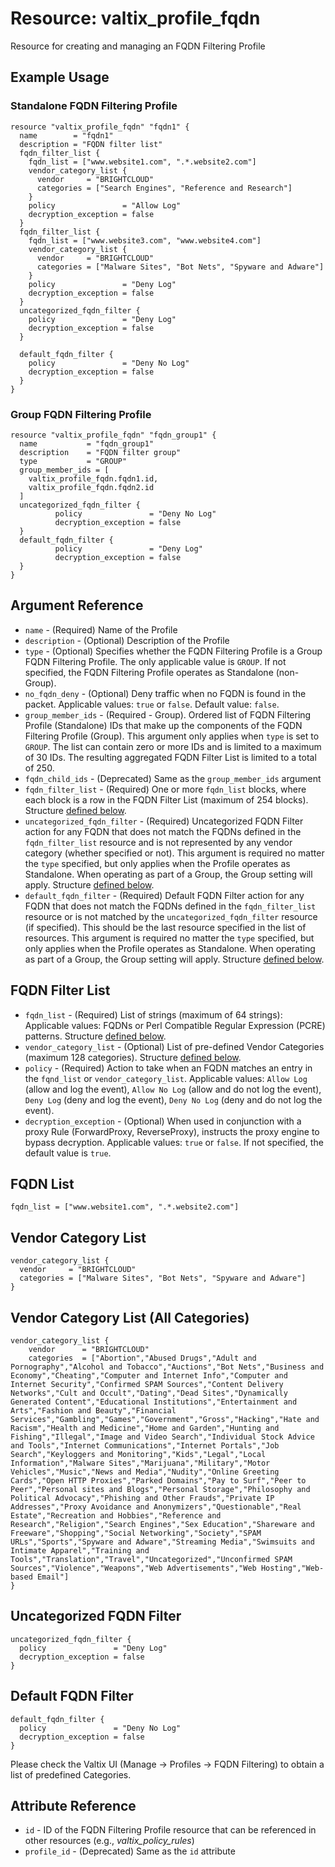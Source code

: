 # Resource: valtix_profile_fqdn
Resource for creating and managing an FQDN Filtering Profile

## Example Usage

### Standalone FQDN Filtering Profile
```hcl
resource "valtix_profile_fqdn" "fqdn1" {
  name        = "fqdn1"
  description = "FQDN filter list"
  fqdn_filter_list {
    fqdn_list = ["www.website1.com", ".*.website2.com"]
    vendor_category_list {
      vendor     = "BRIGHTCLOUD"
      categories = ["Search Engines", "Reference and Research"]
    }
    policy               = "Allow Log"
    decryption_exception = false
  }
  fqdn_filter_list {
    fqdn_list = ["www.website3.com", "www.website4.com"]
    vendor_category_list {
      vendor     = "BRIGHTCLOUD"
      categories = ["Malware Sites", "Bot Nets", "Spyware and Adware"]
    }
    policy               = "Deny Log"
    decryption_exception = false
  }
  uncategorized_fqdn_filter {
    policy               = "Deny Log"
    decryption_exception = false
  }
  
  default_fqdn_filter {
    policy               = "Deny No Log"
    decryption_exception = false
  }
}
```

### Group FQDN Filtering Profile
```hcl
resource "valtix_profile_fqdn" "fqdn_group1" {
  name           = "fqdn_group1"
  description    = "FQDN filter group"
  type           = "GROUP"
  group_member_ids = [
    valtix_profile_fqdn.fqdn1.id,
    valtix_profile_fqdn.fqdn2.id
  ]
  uncategorized_fqdn_filter {
          policy               = "Deny No Log"
          decryption_exception = false
  }
  default_fqdn_filter {
          policy               = "Deny Log"
          decryption_exception = false
  }
}
```

## Argument Reference
* `name` - (Required) Name of the Profile
* `description` - (Optional) Description of the Profile
* `type` - (Optional) Specifies whether the FQDN Filtering Profile is a Group FQDN Filtering Profile.  The only applicable value is `GROUP`.  If not specified, the FQDN Filtering Profile operates as Standalone (non-Group).
* `no_fqdn_deny` - (Optional) Deny traffic when no FQDN is found in the packet. Applicable values: `true` or `false`.  Default value: `false`.
* `group_member_ids` - (Required - Group). Ordered list of FQDN Filtering Profile (Standalone) IDs that make up the components of the FQDN Filtering Profile (Group).  This argument only applies when `type` is set to `GROUP`.  The list can contain zero or more IDs and is limited to a maximum of 30 IDs.  The resulting aggregated FQDN Filter List is limited to a total of 250.
* `fqdn_child_ids` - (Deprecated) Same as the `group_member_ids` argument
* `fqdn_filter_list` - (Required) One or more `fqdn_list` blocks, where each block is a row in the FQDN Filter List (maximum of 254 blocks). Structure [defined below](#fqdn-filter-list).
* `uncategorized_fqdn_filter` - (Required) Uncategorized FQDN Filter action for any FQDN that does not match the FQDNs defined in the `fqdn_filter_list` resource and is not represented by any vendor category (whether specified or not). This argument is required no matter the `type` specified, but only applies when the Profile operates as Standalone. When operating as part of a Group, the Group setting will apply. Structure [defined below](#uncategorized-fqdn-filter).
* `default_fqdn_filter` - (Required) Default FQDN Filter action for any FQDN that does not match the FQDNs defined in the `fqdn_filter_list` resource or is not matched by the `uncategorized_fqdn_filter` resource (if specified).  This should be the last resource specified in the list of resources. This argument is required no matter the `type` specified, but only applies when the Profile operates as Standalone. When operating as part of a Group, the Group setting will apply. Structure [defined below](#default-fqdn-filter).

## FQDN Filter List
* `fqdn_list` - (Required) List of strings (maximum of 64 strings): Applicable values: FQDNs or Perl Compatible Regular Expression (PCRE) patterns.  Structure [defined below](#fqdn-list).
* `vendor_category_list` - (Optional) List of pre-defined Vendor Categories (maximum 128 categories).  Structure [defined below](#vendor-category-list). 
* `policy` - (Required) Action to take when an FQDN matches an entry in the `fqnd_list` or `vendor_category_list`.  Applicable values: `Allow Log` (allow and log the event), `Allow No Log` (allow and do not log the event), `Deny Log` (deny and log the event), `Deny No Log` (deny and do not log the event).
* `decryption_exception` - (Optional) When used in conjunction with a proxy Rule (ForwardProxy, ReverseProxy), instructs the proxy engine to bypass decryption. Applicable values: `true` or `false`.  If not specified, the default value is `true`.

## FQDN List
```hcl
fqdn_list = ["www.website1.com", ".*.website2.com"]
```

## Vendor Category List
```hcl
vendor_category_list {
  vendor     = "BRIGHTCLOUD"
  categories = ["Malware Sites", "Bot Nets", "Spyware and Adware"]
}
```

## Vendor Category List (All Categories)
```hcl
vendor_category_list {
	vendor      = "BRIGHTCLOUD"
	categories  = ["Abortion","Abused Drugs","Adult and Pornography","Alcohol and Tobacco","Auctions","Bot Nets","Business and Economy","Cheating","Computer and Internet Info","Computer and Internet Security","Confirmed SPAM Sources","Content Delivery Networks","Cult and Occult","Dating","Dead Sites","Dynamically Generated Content","Educational Institutions","Entertainment and Arts","Fashion and Beauty","Financial Services","Gambling","Games","Government","Gross","Hacking","Hate and Racism","Health and Medicine","Home and Garden","Hunting and Fishing","Illegal","Image and Video Search","Individual Stock Advice and Tools","Internet Communications","Internet Portals","Job Search","Keyloggers and Monitoring","Kids","Legal","Local Information","Malware Sites","Marijuana","Military","Motor Vehicles","Music","News and Media","Nudity","Online Greeting Cards","Open HTTP Proxies","Parked Domains","Pay to Surf","Peer to Peer","Personal sites and Blogs","Personal Storage","Philosophy and Political Advocacy","Phishing and Other Frauds","Private IP Addresses","Proxy Avoidance and Anonymizers","Questionable","Real Estate","Recreation and Hobbies","Reference and Research","Religion","Search Engines","Sex Education","Shareware and Freeware","Shopping","Social Networking","Society","SPAM URLs","Sports","Spyware and Adware","Streaming Media","Swimsuits and Intimate Apparel","Training and Tools","Translation","Travel","Uncategorized","Unconfirmed SPAM Sources","Violence","Weapons","Web Advertisements","Web Hosting","Web-based Email"]
}
```

## Uncategorized FQDN Filter
```hcl
uncategorized_fqdn_filter {
  policy               = "Deny Log"
  decryption_exception = false
}
```

## Default FQDN Filter
```hcl
default_fqdn_filter {
  policy               = "Deny No Log"
  decryption_exception = false
}
```

Please check the Valtix UI (Manage -> Profiles -> FQDN Filtering) to obtain a list of predefined Categories.

## Attribute Reference
* `id` - ID of the FQDN Filtering Profile resource that can be referenced in other resources (e.g., *valtix_policy_rules*)
* `profile_id` - (Deprecated) Same as the `id` attribute